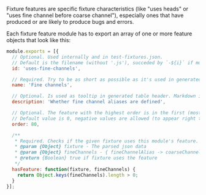 Fixture features are specific fixture characteristics (like "uses heads" or "uses fine channel before coarse channel"), especially ones that have produced or are likely to produce bugs and errors.

Each fixture feature module has to export an array of one or more feature objects that look like this:

```js
module.exports = [{
  // Optional. Used internally and in test-fixtures.json.
  // Default is the filename (without '.js'), succeded by `-${i}` if multiple features per module are provided.
  id: 'uses-fine-channels',

  // Required. Try to be as short as possible as it's used in generated table header. Markdown is allowed.
  name: 'Fine channels',

  // Optional. Is used as tooltip in generated table header. Markdown is not allowed.
  description: 'Whether fine channel aliases are defined',

  // Optional. The feature with the highest order is in the first (most-left) column.
  // Default value is 0, negative values are allowed (to appear right to the features with default order).
  order: 80,

  /**
   * Required. Checks if the given fixture uses this module's feature.
   * @param {Object} fixture - The parsed json data
   * @param {Object} fineChannels - { fineChannelAlias -> coarseChannelKey }
   * @return {Boolean} true if fixture uses the feature
   */
  hasFeature: function(fixture, fineChannels) {
    return Object.keys(fineChannels).length > 0;
  }
}];
```